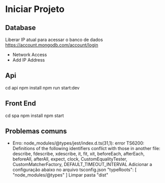 # Iniciar Projeto

## Database
Liberar IP atual para acessar o banco de dados
https://account.mongodb.com/account/login
- Network Access
- Add IP Address

## Api
cd api
npm install 
npm run start:dev

## Front End
cd spa
npm install
npm start

## Problemas comuns
- Erro: node_modules/@types/jest/index.d.ts(31,1): error TS6200: Definitions of the following identifiers conflict with those in another file: describe, fdescribe, xdescribe, it, fit, xit, beforeEach, afterEach, beforeAll, afterAll, expect, clock, CustomEqualityTester, CustomMatcherFactory, DEFAULT_TIMEOUT_INTERVAL
Adicionar a configuração abaixo no arquivo tsconfig.json
"typeRoots": [
    "node_modules/@types"
]
Limpar pasta "dist"